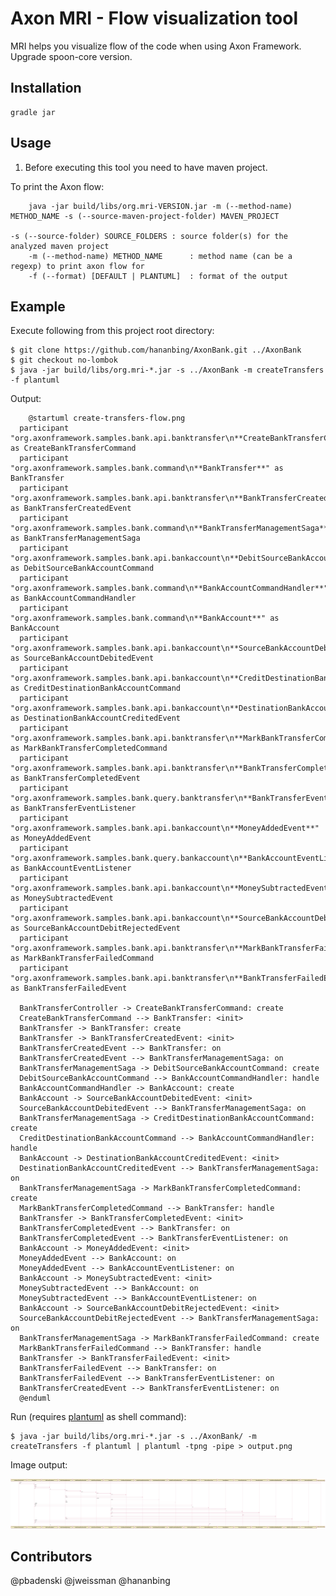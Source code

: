 Axon MRI - Flow visualization tool
==================================

MRI helps you visualize flow of the code when using Axon Framework.
Upgrade spoon-core version.

Installation
------------

	gradle jar

Usage
-----

1. Before executing this tool you need to have maven project.

To print the Axon flow:

		java -jar build/libs/org.mri-VERSION.jar -m (--method-name) METHOD_NAME -s (--source-maven-project-folder) MAVEN_PROJECT

    -s (--source-folder) SOURCE_FOLDERS : source folder(s) for the analyzed maven project
		-m (--method-name) METHOD_NAME      : method name (can be a regexp) to print axon flow for
		-f (--format) [DEFAULT | PLANTUML]  : format of the output
		
Example
-------

Execute following from this project root directory:

	$ git clone https://github.com/hananbing/AxonBank.git ../AxonBank
	$ git checkout no-lombok
	$ java -jar build/libs/org.mri-*.jar -s ../AxonBank -m createTransfers -f plantuml

Output:

```
	@startuml create-transfers-flow.png
  participant "org.axonframework.samples.bank.api.banktransfer\n**CreateBankTransferCommand**" as CreateBankTransferCommand
  participant "org.axonframework.samples.bank.command\n**BankTransfer**" as BankTransfer
  participant "org.axonframework.samples.bank.api.banktransfer\n**BankTransferCreatedEvent**" as BankTransferCreatedEvent
  participant "org.axonframework.samples.bank.command\n**BankTransferManagementSaga**" as BankTransferManagementSaga
  participant "org.axonframework.samples.bank.api.bankaccount\n**DebitSourceBankAccountCommand**" as DebitSourceBankAccountCommand
  participant "org.axonframework.samples.bank.command\n**BankAccountCommandHandler**" as BankAccountCommandHandler
  participant "org.axonframework.samples.bank.command\n**BankAccount**" as BankAccount
  participant "org.axonframework.samples.bank.api.bankaccount\n**SourceBankAccountDebitedEvent**" as SourceBankAccountDebitedEvent
  participant "org.axonframework.samples.bank.api.bankaccount\n**CreditDestinationBankAccountCommand**" as CreditDestinationBankAccountCommand
  participant "org.axonframework.samples.bank.api.bankaccount\n**DestinationBankAccountCreditedEvent**" as DestinationBankAccountCreditedEvent
  participant "org.axonframework.samples.bank.api.banktransfer\n**MarkBankTransferCompletedCommand**" as MarkBankTransferCompletedCommand
  participant "org.axonframework.samples.bank.api.banktransfer\n**BankTransferCompletedEvent**" as BankTransferCompletedEvent
  participant "org.axonframework.samples.bank.query.banktransfer\n**BankTransferEventListener**" as BankTransferEventListener
  participant "org.axonframework.samples.bank.api.bankaccount\n**MoneyAddedEvent**" as MoneyAddedEvent
  participant "org.axonframework.samples.bank.query.bankaccount\n**BankAccountEventListener**" as BankAccountEventListener
  participant "org.axonframework.samples.bank.api.bankaccount\n**MoneySubtractedEvent**" as MoneySubtractedEvent
  participant "org.axonframework.samples.bank.api.bankaccount\n**SourceBankAccountDebitRejectedEvent**" as SourceBankAccountDebitRejectedEvent
  participant "org.axonframework.samples.bank.api.banktransfer\n**MarkBankTransferFailedCommand**" as MarkBankTransferFailedCommand
  participant "org.axonframework.samples.bank.api.banktransfer\n**BankTransferFailedEvent**" as BankTransferFailedEvent

  BankTransferController -> CreateBankTransferCommand: create
  CreateBankTransferCommand --> BankTransfer: <init>
  BankTransfer -> BankTransfer: create
  BankTransfer -> BankTransferCreatedEvent: <init>
  BankTransferCreatedEvent --> BankTransfer: on
  BankTransferCreatedEvent --> BankTransferManagementSaga: on
  BankTransferManagementSaga -> DebitSourceBankAccountCommand: create
  DebitSourceBankAccountCommand --> BankAccountCommandHandler: handle
  BankAccountCommandHandler -> BankAccount: create
  BankAccount -> SourceBankAccountDebitedEvent: <init>
  SourceBankAccountDebitedEvent --> BankTransferManagementSaga: on
  BankTransferManagementSaga -> CreditDestinationBankAccountCommand: create
  CreditDestinationBankAccountCommand --> BankAccountCommandHandler: handle
  BankAccount -> DestinationBankAccountCreditedEvent: <init>
  DestinationBankAccountCreditedEvent --> BankTransferManagementSaga: on
  BankTransferManagementSaga -> MarkBankTransferCompletedCommand: create
  MarkBankTransferCompletedCommand --> BankTransfer: handle
  BankTransfer -> BankTransferCompletedEvent: <init>
  BankTransferCompletedEvent --> BankTransfer: on
  BankTransferCompletedEvent --> BankTransferEventListener: on
  BankAccount -> MoneyAddedEvent: <init>
  MoneyAddedEvent --> BankAccount: on
  MoneyAddedEvent --> BankAccountEventListener: on
  BankAccount -> MoneySubtractedEvent: <init>
  MoneySubtractedEvent --> BankAccount: on
  MoneySubtractedEvent --> BankAccountEventListener: on
  BankAccount -> SourceBankAccountDebitRejectedEvent: <init>
  SourceBankAccountDebitRejectedEvent --> BankTransferManagementSaga: on
  BankTransferManagementSaga -> MarkBankTransferFailedCommand: create
  MarkBankTransferFailedCommand --> BankTransfer: handle
  BankTransfer -> BankTransferFailedEvent: <init>
  BankTransferFailedEvent --> BankTransfer: on
  BankTransferFailedEvent --> BankTransferEventListener: on
  BankTransferCreatedEvent --> BankTransferEventListener: on
  @enduml
```
	
Run (requires [plantuml](https://plantuml.com/zh/download) as shell command):

	$ java -jar build/libs/org.mri-*.jar -s ../AxonBank/ -m createTransfers -f plantuml | plantuml -tpng -pipe > output.png

Image output:

![Example Axon flow as Plant UML sequence diagram](./create-transfers-flow.png)

Contributors
-------

@pbadenski
@jweissman
@hananbing